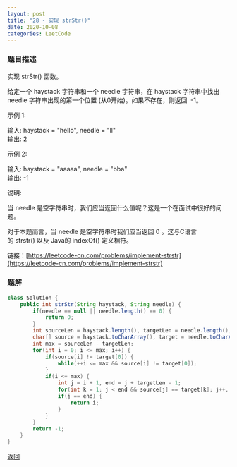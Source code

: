 ```yaml
---
layout: post
title: "28 - 实现 strStr()"
date: 2020-10-08
categories: LeetCode
---
```


### **题目描述**
实现 strStr() 函数。

给定一个 haystack 字符串和一个 needle 字符串，在 haystack 字符串中找出 needle 字符串出现的第一个位置 (从0开始)。如果不存在，则返回  -1。

示例 1:

输入: haystack = "hello", needle = "ll"  
输出: 2  

示例 2:

输入: haystack = "aaaaa", needle = "bba"  
输出: -1  

说明:

当 needle 是空字符串时，我们应当返回什么值呢？这是一个在面试中很好的问题。

对于本题而言，当 needle 是空字符串时我们应当返回 0 。这与C语言的 strstr() 以及 Java的 indexOf() 定义相符。


链接：[https://leetcode-cn.com/problems/implement-strstr](https://leetcode-cn.com/problems/implement-strstr)


### **题解**
``` java
class Solution {
    public int strStr(String haystack, String needle) {
        if(needle == null || needle.length() == 0) {
            return 0;
        }
        int sourceLen = haystack.length(), targetLen = needle.length();
        char[] source = haystack.toCharArray(), target = needle.toCharArray();
        int max = sourceLen - targetLen;
        for(int i = 0; i <= max; i++) {
            if(source[i] != target[0]) {
                while(++i <= max && source[i] != target[0]);
            }
            if(i <= max) {
                int j = i + 1, end = j + targetLen - 1;
                for(int k = 1; j < end && source[j] == target[k]; j++, k++);
                if(j == end) {
                    return i;
                }
            }
        }
        return -1;
    }
}
```



[返回](https://maxwell-blog.cn/leetcode/2020/10/08/leetcode.html)